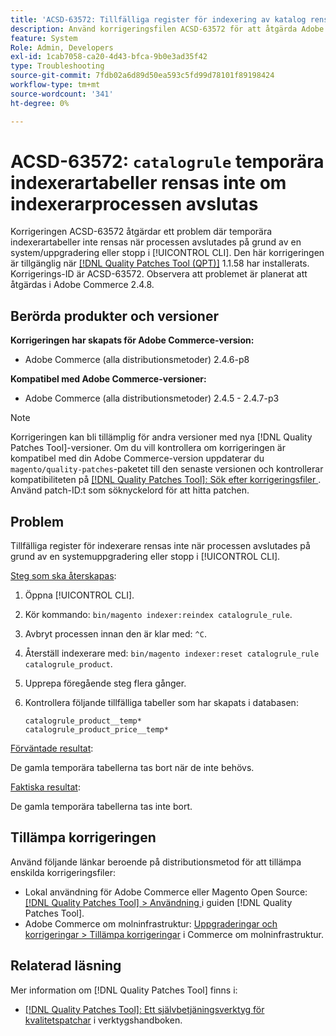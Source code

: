 ```yaml
---
title: 'ACSD-63572: Tillfälliga register för indexering av katalog rensas inte om indexeringsprocessen avslutas'
description: Använd korrigeringsfilen ACSD-63572 för att åtgärda Adobe Commerce-problemet där indexerartabellerna inte rensas när processen avslutades på grund av en systemuppgradering eller ett stopp i [!UICONTROL CLI].
feature: System
Role: Admin, Developers
exl-id: 1cab7058-ca20-4d43-bfca-9b0e3ad35f42
type: Troubleshooting
source-git-commit: 7fdb02a6d89d50ea593c5fd99d78101f89198424
workflow-type: tm+mt
source-wordcount: '341'
ht-degree: 0%

---
```


# ACSD-63572: `catalogrule` temporära indexerartabeller rensas inte om indexerarprocessen avslutas

Korrigeringen ACSD-63572 åtgärdar ett problem där temporära indexerartabeller inte rensas när processen avslutades på grund av en system/uppgradering eller stopp i [!UICONTROL CLI]. Den här korrigeringen är tillgänglig när [[!DNL Quality Patches Tool (QPT)]](/help/tools/quality-patches-tool/quality-patches-tool-to-self-serve-quality-patches.md) 1.1.58 har installerats. Korrigerings-ID är ACSD-63572. Observera att problemet är planerat att åtgärdas i Adobe Commerce 2.4.8.

## Berörda produkter och versioner

**Korrigeringen har skapats för Adobe Commerce-version:**

* Adobe Commerce (alla distributionsmetoder) 2.4.6-p8

**Kompatibel med Adobe Commerce-versioner:**

* Adobe Commerce (alla distributionsmetoder) 2.4.5 - 2.4.7-p3

>[!NOTE]
>
>Korrigeringen kan bli tillämplig för andra versioner med nya [!DNL Quality Patches Tool]-versioner. Om du vill kontrollera om korrigeringen är kompatibel med din Adobe Commerce-version uppdaterar du `magento/quality-patches`-paketet till den senaste versionen och kontrollerar kompatibiliteten på [[!DNL Quality Patches Tool]: Sök efter korrigeringsfiler ](https://experienceleague.adobe.com/tools/commerce-quality-patches/index.html). Använd patch-ID:t som söknyckelord för att hitta patchen.

## Problem

Tillfälliga register för indexerare rensas inte när processen avslutades på grund av en systemuppgradering eller stopp i [!UICONTROL CLI].

<u>Steg som ska återskapas</u>:

1. Öppna [!UICONTROL CLI].
1. Kör kommando: `bin/magento indexer:reindex catalogrule_rule`.
1. Avbryt processen innan den är klar med: `^C`.
1. Återställ indexerare med: `bin/magento indexer:reset catalogrule_rule catalogrule_product`.
1. Upprepa föregående steg flera gånger.
1. Kontrollera följande tillfälliga tabeller som har skapats i databasen:

   ```
   catalogrule_product__temp*
   catalogrule_product_price__temp*
   ```

<u>Förväntade resultat</u>:

De gamla temporära tabellerna tas bort när de inte behövs.

<u>Faktiska resultat</u>:

De gamla temporära tabellerna tas inte bort.

## Tillämpa korrigeringen

Använd följande länkar beroende på distributionsmetod för att tillämpa enskilda korrigeringsfiler:

* Lokal användning för Adobe Commerce eller Magento Open Source: [[!DNL Quality Patches Tool] > Användning ](/help/tools/quality-patches-tool/usage.md) i guiden [!DNL Quality Patches Tool].
* Adobe Commerce om molninfrastruktur: [Uppgraderingar och korrigeringar > Tillämpa korrigeringar](https://experienceleague.adobe.com/docs/commerce-cloud-service/user-guide/develop/upgrade/apply-patches.html) i Commerce om molninfrastruktur.

## Relaterad läsning

Mer information om [!DNL Quality Patches Tool] finns i:

* [[!DNL Quality Patches Tool]: Ett självbetjäningsverktyg för kvalitetspatchar](/help/tools/quality-patches-tool/quality-patches-tool-to-self-serve-quality-patches.md) i verktygshandboken.

